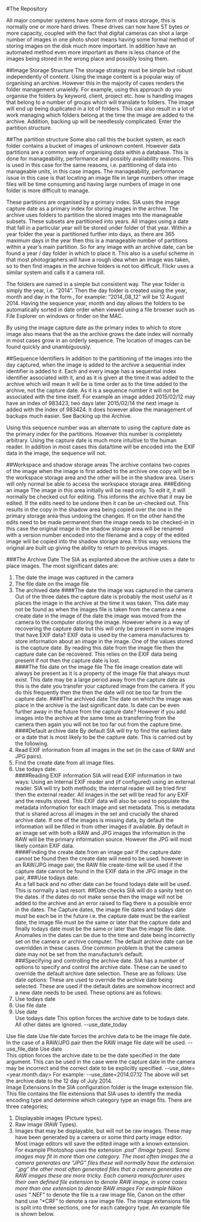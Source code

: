 #The Repository

All major computer systems have some form of mass storage, this is normally one or more hard drives. These drives can now have 5T bytes or more capacity, coupled with the fact that digital cameras can shot a large number of images in one photo shoot means having some formal method of storing images on the disk much more important. In addition have an automated method even more important as there is less chance of the images being stored in the wrong place and possibly losing them.

##Image Storage Structure
The storage strategy must be simple but robust independently of content. Using the image content is a popular way of organising an archive. However this in the majority of cases renders the folder management unwieldy. For example, using this approach do you organise the folders by keyword, client, project etc. how is handling images that belong to a number of groups which will translate to folders. The image will end up being duplicated in a lot of folders. This can also result in a lot of work managing which folders belong at the time the image are added to the archive. Addition, backing up will be needlessly complicated. Enter the partition structure.    

##The partition structure
Some also call this the bucket system, as each folder contains a bucket of images of unknown content. However data partitions are a common way of organising data within a database. This is done for manageability, performance and possibly availability reasons. This is used in this case for the same reasons, i.e. partitioning of data into manageable units, in this case images. The manageability, performance issue in this case is that locating an image file in large numbers other image files will be time consuming and having large numbers of image in one folder is more difficult to manage.

These partitions are organised by a primary index. SIA uses the image capture date as a primary index for storing images in the archive. The archive uses folders to partition the stored images into the manageable subsets. These subsets are partitioned into years. All images using a date that fall in a particular year will be stored under folder of that year. Within a year folder the year is partitioned further into days, as there are 365 maximum days in the year then this is a manageable number of partitions within a year’s main partition. So for any image with an archive date, can be found a year / day folder in which to place it. This also is a useful scheme in that most photographers will have a rough idea when an image was taken, so to then find images in the archive folders is not too difficult.
Flickr uses a similar system and calls it a camera roll.
 
The folders are named in a simple but consistent way. The year folder is simply the year, i.e. “2014”. Then the day folder is created using the year, month and day in the form <year>_<month>_<day>, for example: “2014_08_12” will be 12 August 2014. Having the sequence year, month and day allows the folders to be automatically sorted in date order when viewed using a file browser such as File Explorer on windows or finder on the MAC. 

By using the image capture date as the primary index to which to store image also means that the as the archive grows the date index will normally in most cases grow in an orderly sequence.
The location of images can be found quickly and unambiguously. 

##Sequence Identifiers
In addition to the partitioning of the images into the day captured, when the image is added to the archive a sequential index identifier is added to it. Each and every image has a sequential index identifier associated with it, and as it is given at the time it was added to the archive which will mean it will be is time order as to the time added to the archive, not the capture date.  As it is a sequence number it will not be associated with the time itself. For example an image added 2015/02/12 may have an index of 983423, two days later 2015/02/14 the next image is added with the index of 983424. It does however allow the management of backups much easier. See Backing up the Archive. 

Using this sequence number was an alternate to using the capture date as the primary index for the partitions. However this number is completely arbitrary. Using the capture date is much more intuitive to the human reader. In addition in most cases this data/time will be encoded into the EXIF data in the image, the sequence will not. 

##Workspace and shadow storage areas
The archive contains two copies of the image when the image is first added to the archive one copy will be in the workspace storage area and the other will be in the shadow area. Users will only normal be able to access the workspace storage area.
###Editing an image
The image in this area initially will be read only. To edit it, it will normally be checked out for editing. This informs the archive that it may be edited. If the edits need to be undone then it can be un-checked out. This results in the copy in the shadow area being copied over the one in the primary storage area thus undoing the changes. If on the other hand the edits need to be made permanent then the image needs to be checked-in in this case the original image in the shadow storage area will be renamed with a version number encoded into the filename and a copy of the edited image will be copied into the shadow storage area. It this way versions the original are built up giving the ability to return to previous images.
      
###The Archive Date
The SIA as explanted above the archive uses a date to place images. The most significant dates are:
1.	The date the image was captured in the camera
2.	The file date on the image file
3.	The archived date
####The date the image was captured in the camera
Out of the three dates the capture date is probably the most useful as it places the image in the archive at the time it was taken. This date may not be found as when the images file is taken from the camera a new create date in the image of the date the image was moved from the camera to the computer storing the image. However where is a way of recovering the capture date but this will only be present in some images that have EXIF data? EXIF data is used by the camera manufactures to store information about an image in the image. One of the values stored is the capture date. By reading this date from the image file then the capture date can be recovered. This relies on the EXIF data being present if not then the capture date is lost.   
####The file date on the image file
The file image creation date will always be present as it is a property of the image file that always must exist. This date may be a large period away from the capture date as this is the date you transfer your captured image from the camera. If you do this frequently then the then the date will not be too far from the capture date.
####The archived date
The date on which the image was place in the archive is the last significant date. Is date can be even further away in the future from the capture date? However if you add images into the archive at the same time as transferring from the camera then again you will not be too far out  from the capture time.
####Default archive date
By default SIA will try to find the earliest date or a date that is most likely to be the capture date. This is carried out by the following.
1.	Read EXIF information from all images in the set (in the case of RAW and JPG pairs).
2.	Find the create date from all image files.
3.	Use todays date.   
####Reading EXIF information
SIA will read EXIF information in two ways: Using an Internal EXIF reader and (if configured) using an external reader. SIA will try both methods; the internal reader will be tried first then the external reader.  All images in the set will be read for any EXIF and the results stored. This EXIF data will also be used to populate the metadata information for each image and set metadata. This is metadata that is shared across all images in the set and crucially the shared archive date.  If one of the images is missing data, by default the information will be filled in from other images if available. By default in an image set with both a RAW and JPG images the information in the RAW will be the primary information source. However the JPG will most likely contain EXIF data.  
####Finding the create date from an image pair
If the capture date cannot be found then the create date will need to be used. however in an RAW/JPG image pair, the RAW file create-time will be used if the capture date cannot be found in the EXIF data in the JPG image in the pair,
###Use todays date.   
As a fall back and no other date can be found todays date will be used. This is normally a last resort. 
##Date checks
SIA will do a sanity test on the dates. if the dates do not make sense  then the image will not be added to the archive and an error raised to flag there is a possible error in the dates. The Capture dates, the image file dates and todays date must be each be in the future i.e. the capture date must be the earliest date, the image file must be the same or later that the capture date and finally todays date must be the same or later than the image file date.
Anomalies in the dates can be due to the time and date being incorrectly set on the camera or archive computer. The default archive date can be overridden in these cases. One common problem is that the camera date may not be set from the manufacture’s default.      
###Specifying and controlling the archive date.
SIA has a number of options to specify and control the archive date. These can be used to override the default archive date selection. These are as follows:
Use date options:
These are used to override the archive date being selected. These are used if the default dates are somehow incorrect and a new date needs to be used. These options are as follows:
1.	Use todays date
2.	Use file date
3.	Use date  
Use todays date
This option forces the archive date to be todays date. All other dates are ignored.
--use_date_today

Use file date
Use file date forces the archive data to be the image file date. In the case of a RAW/JPG pair then the RAW image file date will be used.
--use_file_date
Use date  
This option forces the archive date to be the date specified in the date argument. This can be used in the case were the capture date in the camera may be incorrect and the correct date to be explicitly specified.
--use_date=<year.month.day>
For example:
--use_date=2014.07.12
The above will set the archive date to the 12 day of July 2014.  
Image Extensions
In the SIA configuration folder is the Image extension file. This file contains the file extensions that SIA uses to identify the media encoding type and determine which category type an image fits. There are three categories;
1.	Displayable images (Picture types). 
2.	Raw image (RAW Types).
3.	Images that may be displayable, but will not be raw images. These may have been generated by a camera or some third party image editor. Most image editors will save the edited image with a known extension. For example Photoshop uses the extension *.psd” (Image types).
 Some images may fit in more than one category. The most often images the a camera generates are “JPG” files these will normally have the extension “.jpg” the other most often generated files that a camera generates are RAW images these are more tricky. Each camera manufacturer uses their own defined file extension to denote RAW image, in some cases more than one extension to denote RAW images For example Nikon uses “*.NEF” to denote the file is a raw image file, Canon on the other hand use “*CRF” to denote a raw image file.
The image extensions file is split into three sections, one for each category type. An example file is shown below.
<!-- Raw image (RAW Types)-- > 
Dng=raw,Adobe Digital Negative
NEF=raw,Nikon RAW
CRF=raw,Canon RAW

<!-- Images that may be displayable, but will not be raw images. (Image types) -- > 
Bmp=img,Bitmap
Jpg=img,Joint Photograohic Experts Group

<!-- Displayable images (Picture types) -- > 
Gif=pic,Graphics Interchange Format
Jpg=img,Joint Photograohic Experts Group

As new extensions are created by camera manufactures and photo editor authors, then this file may be update to reflect the new changes. 
Managed and un-managed images
SIA provides managed and un-manage versions of each image in the archive. Images for each type are stored to different separate areas. The managed image is stored within the archive. the un-managed images are stored in an area that is easily accessible to the user.   
When a new image is added to the archive it becomes managed.  SIA will assign a unique number to the image and tracked within the archive and is normally not viewable by anyone. At the same time the image is added a viewable/editable version is also added in the un-managed area. The user of the archive is able to view and edit the un-managed images even delete them with no impact on the archive. This un-managed images can be refreshed from the managed images at any time. The managed version on the other hand should never be accessed by the user and must never be modified. If an un-managed image is edited and the changes need to be archived, then the images can be checked-in to the archive. When the image is checked-in a copy of the unmanaged image is placed in the managed area of the archive with a version number as part of the file name. This will prevent the original version of the image not to be over written and identify the new version. A unique number is then added and the new image is tracked within the archive.
Backing up and Mirroring
When a managed image is added to the archive all mirrors automatically updated with the new image. This ensures that more than one copy of the managed image exists in almost real-time.
When backing-up to off-line media such as Blu-Ray as each unique image is added to the archive   

Database support for metadata in SIA
Once the metadata for each image has been captured some means of storing and accessing that data needs to be found. The metadata lends itself to a number of methods for both accessing and the storage of the metadata information.
SIA supports three types of storage:
1.	XML files
2.	CSV files
3.	SQLite database
Each has advantages and disadvantages. Using the three methods can help to mitigate some of the disadvantages and support other storage methods and access methods. Each will be described in detail in the following sections.
XML files
XML stands for Extensible Mark-up Language (XML). This is a mark-up language that defines a set of rules for encoding documents in a format that is both human readable and machine readable i.e. readable by a computer. The standard for XML is defined in the XML 1.0 Specification produced by the World Wide Web Consortium (W3C). This format can be easily converted into HTML web pages. This conversion is common, so common that tools such as XSL parses have been developed to make the process easier.
There disadvantage is that they are slow to search as each file will need to be opened, read and closed. An archive will have a large number of files to read thus a time consuming process compared to accessing a database to carry out a similar search.  
The XML Database
This essentially is a collection of XML files placed in folders in a consistent way. This allows the XML files to be accessed effectively. Any software tool using the XML files will be able to do so by following the access rules.
These rules are as follows:
Each image has a XML file with its metadata. This will always contain the identification information for the image. The file name for the XML file is the full filename with extension plus “.xml”. For example: the image file “DSC_1234.jpg” will have a xml called “DSC_1234.jpg.xml”. The image set will also have an XML metadata file, the will a file name of the main image filename without the extension. For example: the image “DSC_1234” will have a xml file called “DSC_1234.xml”.
These xml file will be stored in the day folder in which the image resides. Each day folder will contain a folder called “.metadata” the dot at the start makes the folder hidden. Under this folder will be another folder called xml under this folder the xml files will be stored.

CSV files
CSV file are a comma separated value (CSV) files. Also the format may be called character separated values, because the separator character does not have to be a comma, this is the case of SIA. The files stored tabular date in plain text form. CSV file can be imported into both spread sheet applications such as Excel and databases such as Access. This includes importantly SQLite; CSV files can be used to provide a backup for SQLite.
The CSV Database
 The CSV file database, like the XML database is a collection of plain files. In this case CVS Formatted files. Unlike XML there will be one file per set of Metadata attributes for the day set of images. Each image attributes will be contained in one line in the CSV file. The sets of attributes will be connected by a sequence number which is the first field in each row. If a set of attributes are not available then they an entry with the sequence identification is added but the value can be blank. So in each day folder will contain a CSV folder under the metadata directory. This CSV folder will contain the following data sets:  
1.	File Properties
2.	Asset Properties
3.	Camera Information
4.	Copyright Properties
5.	GPS Properties
6.	Media Properties
Each data set will be contained in one CSV file. The data sets contained in the CSV files will reflect the same data held in the SQLite tables. 

SQLite database
SQLite is an open source database that is used in both large and small systems. Adobe uses it for Lightroom. Lightroom is Adobe’s archiving application. Another user of SQLite is the programing language Python. A SQLite database can be easily access using python. As this database is popular and completely free unlike a number of other databases it has a large following.  The main advantage of a database is that the data it holds can be searched and sorted much quicker than a flat file database. Data can be queried using SQL and applications can be made to use the data quickly. The disadvantages is that the database system are more complex to setup. Damage to a database affects virtually all the systems using it.
Sequence Identifiers
 Each image in the archive is uniquely identified by a sequence number. This is then used to cross reference images within the databases. The databases generate this number to two ways, the SQLite database will generate this number as a unique number primary number key in the Asset Properties table. All other tables in the database will then contain this number as their primary key. Each image in the database must be referenced in the Asset Properties table all other tables it can be optional. The Asset Properties table will contain the full path to the image in the archive and an index that performs the reverse in that given an image path it will return the sequence number.
 In the case of the SQLite database, the database can generate this unique sequence number and carry out the indexing into the other tables and maintain a link to the actual image in the archive. Flat File database such as the XML and CVS databases cannot do this directly. The reason being is  that that there is a set of CSV files per day and the sequence numbers are generated at the time the image is placed in the archive not the date the image was take. The sequence numbers are not guaranteed to be in any order.  To solve this problem SIA maintains a file based sequence number lookup. Given a sequence number the lookup will return the full archive path. To carry out the reverse, you will start with the archive so the folder the correct CSV is known the Asset Properties CSV file will be ion image file name order so finding the sequence file number is trivial.
Archive integrity
One main function of an image archive is to safe guard the images within it. The archive can be damaged either intentionally or unintentionally at any time. If damage is done to the archive, the first thing for the archive to do is to inform you, the user, as soon as possible that the damage has taken place. The next thing is to inform you what damage has been done, then lastly help you fix the damage. 
SIA has mechanisms to monitor the integrity of the archive by recording the times that images are modified. In addition maintains a file map of the archive with both a CRC and MD5 checksums of each file in the archive. If the file map of the archive does not match the contents of the archive then these differences can be listed. Sometime these differences are relatively harmless, such as an image being modified without being marked as checked-out; on the other hand whole years’ worth of images may be missing. The file map will highlight this change. From the users point of view missing a year may not be seen until images from that year are needed, along period time may have passed before the damage may be apparent.  Once the damage is identified a file list of damaged or missing files can be generated and the archive can be repaired from an archive mirror by copying the file back into the archive. A full integrity check can then be made of archive to verify that the repair was successful.  
Hook scripts
A hook script is a program triggered by an archive repository event , such as an image being about to be processed  to be put into the  archive. This is for example a point where if the image say a RAW  type then a picture type may be generated so both can be archived as a RAW/Picture pair.

Backups
Backups are an important part of the workflow in that they help to under pin the integrity of the archive. Depending on the value placed on the images in the archive, ideally at least three backups copies of the photos, so if one backup is lost, two backups remain. This comes from safety critical system where all critical system is in triplicate. If one system fails two are still operational. In the case of an aircraft, all critical system is in sets of three, if one system is lost two remain. The aircraft is not relying on one system. One system is in use and one system is a backup. It the aircraft flies without the backup if the system in use fails then this may lead to disaster. The same is true for the integrity of the archive. Another consideration is the location of the backups and time between backups.
Backup location
The location of the backups is a consideration when creating a backup system. The metaphor “having all ones eggs in one basket” is a good one.  If the entire backup sets and the computer containing the archive is lost say by a fire or stolen is in one location. Having another set of backups is a prudent strategy.  This normal case for backups and so are characterised into to two sets:
1.	On-site - Backups are normally in the same location of the computer containing the archive.
2.	Off-site - Backups are normally not in the same location of the computer containing the archive.
On-site Backups 
On-site backups (direct backups) are normally quickly available to use in the case of a failure in the integrity of the archive. These are the first line of backups. These backups are normally hard disks that mirror the main archive. These are not part of a RAID system but run alongside the RAID. A RAID system can run without any support from SIA and is part of the archive computers hard disk system. Using a RAID system is useful in insuring the integrity of the primary archive hard drive, however it cannot guard against accidental data corruption.
The direct mirror disk can be a second hard disk,  USB disk or a network disk, it is does need to be quite fast and available at all times the main archive is available.  
Off-site Backups
Off-site Backups (indirect backups) are normally not as quickly available.  If the entire backup and the computer containing the archive is lost. Then the second line of backups will remain to re-build the archive. This is easily achievable using a cloud backup system. This requires the internet to be available. The data it transmitted to a remote hard disk. As the internet is much slower than a local hard drive the data is sent at a slower rate than a direct mirror disk and the data is sent indirectly to the remote drive. 
Off-line backups
These are backups that are not available directly. The archive data is contained on Off-line such as Tapes, DVDs or Blu-ray. The data will need to be copied back on to the on-line system in order to use. This is a third line of backups and slow to recover the data but is used for archiving and the last stop disaster recovery. However this form of backing up the archive may be the most reliable in that the media can be the most robust. For example Blu-ray disks can have a data retention time of tens of years.
SIA backup support
SIA supports both direct and in-direct backups as part of the normal workflow of placing an image in the archive. As each image is added to the main archive it is also copied into the direct backup and indirect targets. Off-line media is handled separately
SIA Online backups
SIA provides the facilities for online backup thought the use of data mirrors. A data mirror provides a complete copy of a set of data. Then as the target set of data changes so the changes are reflected in the mirrored data in near real time. The data set changes are synchronised with the mirror.
The Mirror provided by SIA is not a true mirror as a true data mirror is the replication of logical disk volumes onto separate physical hard disks in real time to ensure continuous availability of the data using physical hardware. It is most commonly used in RAID 1 where two physical hard disks mirror each other. The user can be unaware that the data is being mirrored and in the case of a disk failure, the failed disk is replaced with a new one and the mirror is re-established by the good disk copying all the data to the new disk until all the data is back in sync.    
The type of mirror provided by SIA is known as file shadowing. This type of mirroring operates at the file level and needs no additional hardware. As the files in the target data set changes the changes are reflected in the file mirror. The target date in this case is the Image Archive and the data set is the entire archive. The archive can be then mirrored on another disk so if the main disk becomes faulty the archive is safely contained in the file mirror. Once the faulty disk is repaired or another location is found for the primary archive then the archive can be restored from the mirror by simply copying the files back into position relative to the root archive folder.
Recovery point object
Recovery point object or RPO is defined as the maximum tolerable period in which data might be lost from an IT service due to a major incident. In the context of the archive it is the time taken to re-sync the mirrors. 
Synchronous and Asynchronous Mirrors
This refers to how the data is written to the mirror. A Synchronous mirror is where as each file is copied into the Archive it is also written to the mirror. This reduces the RPO to the time taken to write the file copy to the mirror. The only better RPO time would be if the primary Archive is located on a mirrored disk where the RPO will be almost zero.  The down side is that the location of the mirror must have fast write times and always available. It the data cannot be written then the archive will stall i.e. the current archive operation will not complete until the mirror is able to write the file. This means a second hard drive is probably the best option for this type of mirror.
An Asynchronous mirror is updated periodically. The period may be within seconds; however the process that copies the files will not be the process controlling the archive. If the copy process stalls then the archive is unaffected. When the copy process is resumed then the process will needs to catch up the copying operation until the files are back in sync.
Direct and Indirect Mirrors       
This refers to how the data is written. A direct mirror writes the data directly to the mirror. An indirect mirror will have the data written to a staging folder so the data can be read asynchronously to be then written to the mirror. This method is like a print queue where the print jobs are queued for printing on the printer. The printer is a show device so the queue is there so users can print out a document then carries on working while the printer is printing. Once the print job completes the document can be delivered to the user. SIA supports internet and intranet based mirrors, the internet is not as fast as a hard drive so like the printer files written across the internet need to be queued in a staging area. An Synchronous write from the archive can be used to write the file to be mirrored to the staging area as this is a fast operation. However the process reading it from the staging area to the remote mirror can take as much time as needed. The down side is that the remote mirror cannot be synchronised as quickly as an On-Site local mirror.   
SIA backup support
SIA supports both direct and in-direct backups as part of the normal workflow of placing an image in the archive. As each image is added to the main archive it is also copied into the direct backup and indirect targets. Off-line media is handled separately. 
Direct backups
SIA only needs the destination folder on the hard drive of where the mirror is to be placed. Whenever a new image is added SIA automatically copied the image and associated files to the direct mirrors. This increases the time to archive an image but guarantees the mirror is up-to-date.
Indirect backups
Indirect mirrors are slightly different; each indirect mirror is associated with a staging folder. This folder acts as a temporary store for the images. The images are copied by SIA automatically to a staging folder along with information as to the location in the indirect mirror of where the image is located.  A second process then transfers the images and associated files indirectly to the indirect mirror using the location information. This acts as a buffer between the copying from the archive and potently moving over the internet at a much slow speed. In Addison if the internet is not available then the indirect updates can be resumed when the internet 
Off-line backups
An off-line backup is here the media containing the backup data is not immediately available. This normally refers to tape backups but can also refer to CD, DVD or Blu-ray and additionally USB hard drives.
Backup spanning
The backup media may or may not span the entire archive. for example a large USB  hard drive may easily contain the complete backup of the archive, however a DVD or even a Blu-ray probably not contain the complete backup necessitating a set of media to span the entire backup data set. This set of media is generally called a Volume Set. Each an item of media such as a DVD is called a Volume and labelled sequentially from 1 to the maximum required to contain the backup. SIA provides a method generating a volume set using temporary hard disk space to generating the volumes to then be copied on the target media.
For example, if you have an archive covering 340 Giga Bytes of storage. To create a Blu-ray set of archival disks will require 14 25 Gb Blu-ray Disks or 7 50 Gb Blu-ray Disks.  A hard Disk with at least 340 Gigi bytes is requited to create a staging area for the Volume set.
From the command line enter the following:
siasdmin –backup –all –archive=”c::\images” –target=”c:\temp\backups”

Data backed-up
In order to reliably restore an archive from a backup all key information needs to be backed-up however some data need not be backed up as it is regenerated by the archive as part of the restoration process.
Data needing to be backed up:
1.	All Images including the version set.
2.	All metadata.
3.	All Image change history.
Optional data such as summary logs can also be backed-up this will include the following:
1.	Summary and details session logs
2.	Application logs.
System Data, This is data that the system needs to operate is the same manner as before the system was backed-up then the backed-up data applied in the restoration process.
Indexed back-ups
All the images in the archive are indexed using an incrementing sequence Number. The first image has an index of 0 (zero) the next is 1 (one) etc. These will therefore increment in ascending order over time. This enables backups to backup    
Backing-up using the  

Verification
When the files are copied to the mirror SIA can verify that the file was successfully copied to the mirror and that the CRC checksums on both files agree. However, if the coping of files is carried out by a second process then that process must also carry out the verification operation as it has control of the mirroring activity. To help these processes, SIA provides the size, modification date and the CRC as part of the data passed in the staging area.
Backup Configuration   
This section details how the backup mirror options can be tailored to your requirements. These options are contained in a configuration file located in the SIA configuration folder. This file is named “mirror.dat”
The configuration file can contain a number of mirrors each of which is identified by a name. This name is then followed by a list of comer separated options. These are as follows:
1.	Direct or Indirect (direct|indirect)
This will switch between direct or indirect copying of files.
2.	The path to the mirror or staging area
This will be where the root folder of the mirrored archive or the root staging folder.
3.	Mirror type (mirror|stage)
This will switch between a direct mirror of the archive or a staged copy of the archive.
4.	Verify (on|off)
Whether the files passed to the staging area or mirror are verified that there are copied correctly without error. 
An example mirror will look like the following:
Secondary=direct,/backup/archive001,mirror,true
In this case:
 The name of the mirror is Secondary
The mode of mirroring is direct writes
The path is to a backup disk called backup and the root of the archive is Archive001
The type of mirror is a standard file mirror
Verification is on.
Mirror commands
In order to manage the Mirrors a number of commands are available to carry out action on mirrors, these are as follows:
Initialise Mirror
This command is used to initialise a mirror. When a mirror is defined in the configuration it will be empty. In order to get the Mirror in sync with the Master archive then the Mirror needs to be initialised. This command provides that function.
sia –mirror_initialise=<mirror name>
Verify Mirror
This command is used to verify that a mirror is in sync with the master archive
CheckDisk
History    
Versioning	
One common task to be carried out in digital photography is to edit images. This may be to remove spots on the image or may be to enhance it in some way. There may in the future a need to go back to the original or a version (revision) of an image. This will likely be the case if you have watermarked images in order to safeguard them then putting them up on the web.  In the future you will probably need to go back to the un-watermarked version in order to view these images without the watermark. This is where a version (or revision) control system comes in.
A Version control system is a system that tracks incremental versions of files, in this case image files. This image is placed in the archive system (added) which will be the original version. When you need to make a change you tell the system you wish to edit an image. You do this by checking the image out of the archiving system. The command is normally “checkout” or “get”; this will mark the images as being edited. If you or someone else tries to check the image out the system again it will report that it’s checked out for editing. This prevents two versions being edited simultaneously from the same image. When you have finished editing you use the command “checkin” or put; this will tell the system that editing is finished and you wish to put the image back into the system.  The system will make the last current image a new version and the newly edited version the current version. If you make a mistake and wish to un-edit the image the command “uncheck” or “unget”; will replace the edited version with the last unedited version thus undoing your edits. To get an old version you can use “chechout” followed by the version number.  
SIA  Revision Management
SIA versions image in the way described above:  To edit an image you will need to check it out. The command “checkout” will create a new temporary version in the hidden data folder. This makes sure there are at least two copies of the original version.  You can then edit the image. Once finished editing to add the new version into the system you need to check it in using the “checkin” command.  SIA creates the new version 
A Version control system is a system that tracks incremental versions of files, in this case image files. This image is placed in the system (added) which will be the original version. When you need to make a change you tell the system you wish to edit an image. You do this by checking the image out. The command is “checkout” or “co” is the shorthand does this; this will mark the images as being edited. If you or someone else tries to check the image out the system again it will report that it’s checked out for editing. This prevents two versions being edited simultaneously from the same image. When you have finished editing you use the command “checkin” or “ci” for shorthand, this will tell the system that editing is finished and you wish to put the image back into the system.  The system will make the last current image a new version and the newly edited version the current version. If you make a mistake and wish to un-edit the image the command “uncheck” or “uc” will replace the edited version with the last unedited version thus undoing your edits.
Viewing versions
Versions of an image can as a last resort in the data folder under a second folder labelled the same as the image filename. For example; an image name of “DSC_1325.jpg” with two  version of the image; will have a corresponding folder name “.data/DSC_1325.jpg containing DSC_1325[1].jpg and the current image will be in “.data with a filename DSC_1325.jpg. If then only one version of an image then the versions folder will not exist.    
Revision History
Your SIA repository is like a time machine. It keeps a record of every change ever committed and allows to the explore this history by examining previous versions of images as well as the metadata associated with them.
SIA Revision History
SIA provides two methods of viewing this history. The first is a general activity log of all the changes made on the images in archive. These changes  are also known as Events. The second is a log of events on a per image bases.
Note the history log is separate from the application event log. The application event log is more of a means of tracking how the SIA application is functioning. The history logs are focused on the images themselves. The application log will however overlap by logging actions preformed on images.   
The History is contained in CSV files which can be easily imported into a spread sheet application.  The general activity log is also used by SIA way of catching up changes, if a remote mirror is not contactable for a long period of time and the staging folder becomes full the archive will need to catch up with the possibly of a large number of files to be transfer to the mirror when it does come back on line. 
The general history log will over time become large so to manage this the general history log will be split into a daily log, and if the daily log grows too large then the daily log will be split into smaller file will a number appended to the end. These will take the form:
 hist<year><month><day>_<number>.log  
For example a log created on 23 09 2014 will be:
Hist20140923_1.log
The image history logs will hopefully not grow too large so will be contained in a single file with the image name simply encoded within it.  The encoding will simply take the image file and append “.hst” on the end. For example the file DSC_1276.jpg will have a history file of DSC_1276.jpg.hst. These history files will be contained in the “.metadata” folder within the image folder. 



Appendix A
Support Tools
These tools are designed to support the main SIA.
idxlookup
This is a command line tool that is used to return a sequence number or set of sequence numbers given one or more image paths. 
Imagelookup 
This is a command line tool that is used to return one or more image paths given one or more sequence numbers.  
Appendix B
Image Properties
File Properties
These properties are attributes of the image file. There may be more than one image file in the group therefore these properties are unique to the file. The Metadata ID and Group Id connect the Image file to the Image Group and Metadata. All the properties are obligatory. The values are generated automatically by SIA.
1.	Image Id 		
2.	Filename	
3.	File path	
4.	Original Name
5.	Unique Id
6.	Media Type
7.	Md5
8.	CRC
9.	File Size
10.	Date Create
11.	Date Modified
12.	Date Added
13.	Metadata Id
14.	Group ID
Property description
This section describes the details of each of the file properties. 
Image Id
This is the unique image identifier. This also is the sequence number for the image is the database.
Filename
This is the current images files achieved file name. this may not be the original name.	
File path
This is the relative path to the image into the archive. This path is relative to the archives root folder.
Original Name
This is the image file original file name. This name is normally the name given to it by the camera. 
Unique Id
This is the images unique id, also called the UUID (Universally unique identifier).
Media Type
This is the media type i.e. RAW, JPG TIFF etc.
Md5
The MD5 hash value checksum. This is used to verify the data integrity of the image. If the image is changed intentionally or unintentionally the hash value will change. 
CRC
This is also used to verify the data integrity of the image. This is quicker but less rigorous.
File Size
The size in bytes, of the image file.
Date Create
The date the file was created.
Date Modified
The date the file was last modified.
Date Added
The date added to the archive.
Metadata Id
The unique key into the metadata associated with this image file.
Group ID
The unique key into the group information associated with this image file.
Asset Properties
1.	Metadata Id
2.	Title
3.	Label
4.	Rating
5.	Tags
6.	Comment
7.	Date Create
8.	Date Modified
9.	Date Added
10.	Description
Metadata Id
Title
Label
Rating
Tags
Comment
Date Create
Date Modified
Date Added
Description

Camera Information
1.	Metadata Id
2.	Maker
3.	Model
4.	Software
5.	Source URL
6.	EXIF Version
7.	Capture Date
8.	Exposure Program
9.	ISO Speed Rating
10.	Exposure Bias
11.	Exposure Time
12.	Aperture
13.	Metering Mode
14.	Light Source
15.	Flash
16.	Focal Length
17.	Sensing Method
18.	Digital Zoom
Metadata Id
Maker
Model
Software
Source URL
EXIF Version
Capture Date
Exposure Program
ISO Speed Rating
Exposure Bias
Exposure Time
Aperture
Metering Mode
Light Source
Flash
Focal Length
Sensing Method
Digital Zoom

Copyright Properties
1.	Metadata Id
2.	Author
3.	Copyright
4.	Usage Rights
5.	Copyright URL
Metadata Id
Author
Copyright
Usage Rights
Copyright URL

GPS Properties
1.	Metadata Id
2.	Latitude
3.	Longitude
4.	GPS Time Stamp
Metadata Id
Latitude
Longitude
GPP Time Stamp

Media Properties
1.	Metadata Id
2.	Width
3.	Height
4.	Resolution
5.	Depth
6.	View Rotation
7.	Sample Colour
8.	Page
9.	Colour Space
10.	Compression
11.	Primary Encoding
Metadata Id
Width
Height
Resolution
Depth
View Rotation
Sample Colour
Page
Colour Space
Compression
Primary Encoding
Appendix C
These keywords are the properties SIA
The keywords used by the metadata template files are as follows:
Asset Properties
Sequence Id
File name
File path
Original Name
Unique Id
Label
Rating
Media Type
MD5
CRC
File Size
Date Create
Date Modified
Date Added
Description

Camera Information
Sequence Id
Maker
Model
Software
Source URL
Exif Version
Capture Date
Exposure Program
ISO Speed Rating
Exposure Bias
Exposure Time
Aperture
Metering Mode
Light Source
Flash
Focal Length
Sensing Method
Digital Zoom
Media Properties
Sequence Id
Width
Height
Resolution
Depth
View Rotation
Sample Colour
Page
Colour Space
Compression
Primary Encoding
GPS Properties
Sequence Id
Latitude
Longitude
Altitude
Not in the source
GPS Time Stamp
Copyright Properties
Sequence Id
Copyright
Usage Rights
Copyright URL
